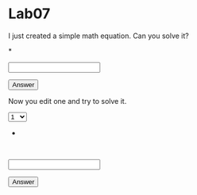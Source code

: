 # Lab07

<html>
<body>

<p>I just created a simple math equation. Can you solve it?</p>

<p id="first"></p>
*
<p id="second"></p>
<input type="text" id="answerInput" > <br />

<button type="button" onclick="handleAnswer();">Answer</button>

<p>Now you edit one and try to solve it.</p>

<select onchange="myFunction(this)">
<option value = "num4">1</option>
<option value = "num4">2</option>
<option value = "num4">3</option>
<option value = "num4">4</option>
<option value = "num4">5</option>
<option value = "num4">6</option>
<option value = "num4">7</option>
<option value = "num4">8</option>
<option value = "num4">9</option>
<option value = "num4">10</option>
</select>

<br>

*

<p id="third"></p>

<br>

<input type="text" id="costomAnswerInput" > <br />

<button type="button" onclick="costomHandleAnswer();">Answer</button>

<script>
var num1 = Math.floor(Math.random() * 10) + 1  ;
var num2 = Math.floor(Math.random() * 10) + 1  ;
document.getElementById("first").innerHTML = num1;
document.getElementById("second").innerHTML = num2;

var handleAnswer = function(num) {
    var stringAnswer = document.getElementById('answerInput').value;
    
    var guess = parseInt(stringAnswer,10);
    
    if(guess == num1 * num2)
    {
        alert("You answered correctly!");
    }
    else
    {
        alert("Your answer is wrong. Try again.");
    }
};


var num3 = Math.floor(Math.random() * 10) + 1  ;
document.getElementById("third").innerHTML = num3;


function myFunction(selTag) {
    var num4 = selTag.options[selTag.selectedIndex].text;
	document.getElementById("forth").innerHTML = num4;
}

var costomHandleAnswer = function(num) {
    var costomAnswer = document.getElementById('costomAnswerInput').value;
    
    var cosAns = parseInt(costomAnswer);
    
    if(cosAns == num3 * num4)
    {
        alert("You answered correctly!");
    }
    else
    {
        alert("Your answer is wrong. Try again.");
    }
};

</script>
</body>
</html>
